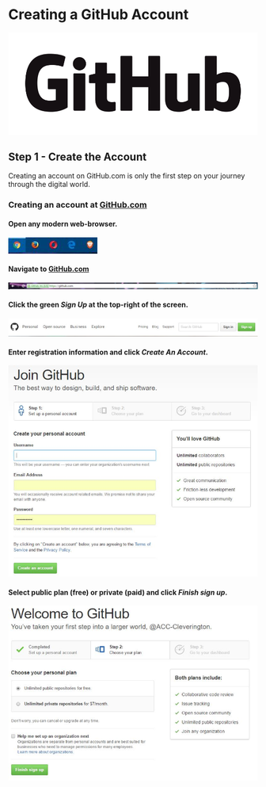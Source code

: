 # Creating a GitHub Account

![GitHub](../images/github/GitHub_Logo.png)

## Step 1 - Create the Account

Creating an account on GitHub.com is only the first step on your journey through
the digital world.

### Creating an account at [GitHub.com](https://github.com)

#### Open any modern web-browser.

![Modern Browsers](../images/github/modern-browsers.JPG)

#### Navigate to [GitHub.com](https://github.com)

![Navigate to GitHub.com](../images/github/github-browser.JPG)

#### Click the green _Sign Up_ at the top-right of the screen.

![Click Sign Up](../images/github/github-create-account_1.JPG)

#### Enter registration information and click _Create An Account_.

![Click Create An Account](../images/github/github-create-account_2.JPG)

#### Select public plan (free) or private (paid) and click _Finish sign up_.

![Click Finish sign up](../images/github/github-create-account_3.JPG)
